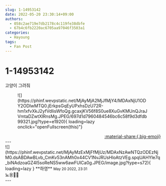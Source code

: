 ```yaml
---
slug: 1-14953142
date: 2022-05-20 23:30:14+09:00
authors:
  - 058c2ae719e7db2178c4c119fe38dbfe
  - 67b4c6fb2220ac6705aa97046f3503a1
categories:
  - Hayoung
tags:
  - Fan Post
---
```


# 1-14953142

<div class="post-container" markdown="1">
<div class="content-container md-sidebar__scrollwrap" markdown="1">

고양이 그려줘
<figure markdown="1">
![](https://phinf.wevpstatic.net/MjAyMjA2MjJfMjY4/MDAxNjU1ODY2ODIwMTQ0.jErkpsGqEyUPxhsDzU72R-hm1xfvXkJ2yfVdlisWfoQg.gcaxjKV56f8S0ue8XuGvKMUnQJraJVmtaDZwtXlRnsMg.JPEG/697d1d7960484546bc6c58f9d3dfdb99321.jpg?type=e1920){ loading=lazy onclick="openFullscreen(this)"}
</figure>


</div>
</div>

<div style="text-align: right;" markdown="1">
<a href="https://weverse.io/fromis9/fanpost/1-14953142" style="text-align: right;">:material-share:{.big-emoji}</a>
</div>
---

<div class="comments-container md-sidebar__scrollwrap" markdown="1">
<div class="comment" markdown="1">
<div class='id-container' markdown="1">
![](https://phinf.wevpstatic.net/MjAyMzExMjFfMjUz/MDAxNzAwNTQzODEzNjM0.dsABDAwBLvb_CmKv53nAMh0x44CV1NvJRUsHloAtzVEg.spqUAHYle7q_biNAdzoaGZ4l5soReNS5ww6awFUlCa0g.JPEG/image.jpg?type=s72){ loading=lazy }
**<span class="artist">하영</span>** <small>May 20 2022, 23:31</small><br>
</div>
<div class='comment-body' markdown="1">
뇨옹🐾🐾
</div>
</div>
</div>
---
